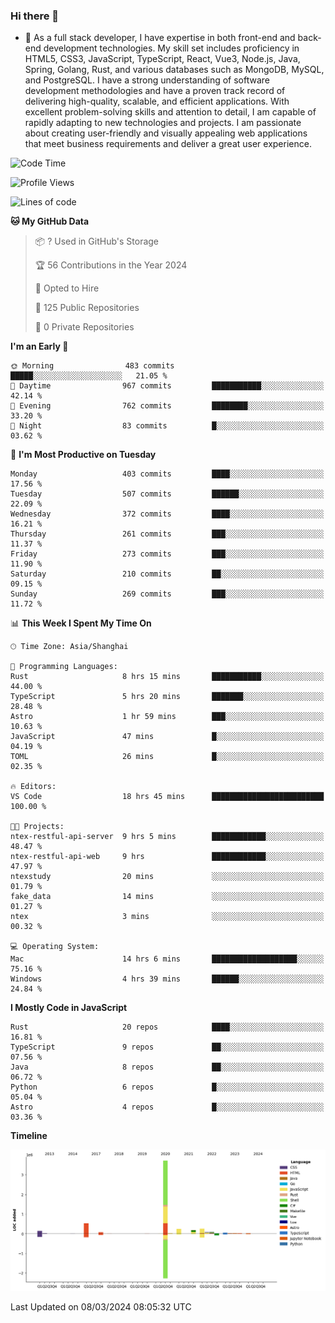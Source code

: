 ### Hi there 👋

- 🌱 As a full stack developer, I have expertise in both front-end and back-end development technologies. My skill set includes proficiency in HTML5, CSS3, JavaScript, TypeScript, React, Vue3, Node.js, Java, Spring, Golang, Rust, and various databases such as MongoDB, MySQL, and PostgreSQL. I have a strong understanding of software development methodologies and have a proven track record of delivering high-quality, scalable, and efficient applications. With excellent problem-solving skills and attention to detail, I am capable of rapidly adapting to new technologies and projects. I am passionate about creating user-friendly and visually appealing web applications that meet business requirements and deliver a great user experience.

<!--START_SECTION:waka-->
![Code Time](http://img.shields.io/badge/Code%20Time-1%2C213%20hrs%2050%20mins-blue)

![Profile Views](http://img.shields.io/badge/Profile%20Views-0-blue)

![Lines of code](https://img.shields.io/badge/From%20Hello%20World%20I%27ve%20Written-5.6%20million%20lines%20of%20code-blue)

**🐱 My GitHub Data** 

> 📦 ? Used in GitHub's Storage 
 > 
> 🏆 56 Contributions in the Year 2024
 > 
> 💼 Opted to Hire
 > 
> 📜 125 Public Repositories 
 > 
> 🔑 0 Private Repositories 
 > 
**I'm an Early 🐤** 

```text
🌞 Morning                483 commits         █████░░░░░░░░░░░░░░░░░░░░   21.05 % 
🌆 Daytime                967 commits         ███████████░░░░░░░░░░░░░░   42.14 % 
🌃 Evening                762 commits         ████████░░░░░░░░░░░░░░░░░   33.20 % 
🌙 Night                  83 commits          █░░░░░░░░░░░░░░░░░░░░░░░░   03.62 % 
```
📅 **I'm Most Productive on Tuesday** 

```text
Monday                   403 commits         ████░░░░░░░░░░░░░░░░░░░░░   17.56 % 
Tuesday                  507 commits         ██████░░░░░░░░░░░░░░░░░░░   22.09 % 
Wednesday                372 commits         ████░░░░░░░░░░░░░░░░░░░░░   16.21 % 
Thursday                 261 commits         ███░░░░░░░░░░░░░░░░░░░░░░   11.37 % 
Friday                   273 commits         ███░░░░░░░░░░░░░░░░░░░░░░   11.90 % 
Saturday                 210 commits         ██░░░░░░░░░░░░░░░░░░░░░░░   09.15 % 
Sunday                   269 commits         ███░░░░░░░░░░░░░░░░░░░░░░   11.72 % 
```


📊 **This Week I Spent My Time On** 

```text
🕑︎ Time Zone: Asia/Shanghai

💬 Programming Languages: 
Rust                     8 hrs 15 mins       ███████████░░░░░░░░░░░░░░   44.00 % 
TypeScript               5 hrs 20 mins       ███████░░░░░░░░░░░░░░░░░░   28.48 % 
Astro                    1 hr 59 mins        ███░░░░░░░░░░░░░░░░░░░░░░   10.63 % 
JavaScript               47 mins             █░░░░░░░░░░░░░░░░░░░░░░░░   04.19 % 
TOML                     26 mins             █░░░░░░░░░░░░░░░░░░░░░░░░   02.35 % 

🔥 Editors: 
VS Code                  18 hrs 45 mins      █████████████████████████   100.00 % 

🐱‍💻 Projects: 
ntex-restful-api-server  9 hrs 5 mins        ████████████░░░░░░░░░░░░░   48.47 % 
ntex-restful-api-web     9 hrs               ████████████░░░░░░░░░░░░░   47.97 % 
ntexstudy                20 mins             ░░░░░░░░░░░░░░░░░░░░░░░░░   01.79 % 
fake_data                14 mins             ░░░░░░░░░░░░░░░░░░░░░░░░░   01.27 % 
ntex                     3 mins              ░░░░░░░░░░░░░░░░░░░░░░░░░   00.32 % 

💻 Operating System: 
Mac                      14 hrs 6 mins       ███████████████████░░░░░░   75.16 % 
Windows                  4 hrs 39 mins       ██████░░░░░░░░░░░░░░░░░░░   24.84 % 
```

**I Mostly Code in JavaScript** 

```text
Rust                     20 repos            ████░░░░░░░░░░░░░░░░░░░░░   16.81 % 
TypeScript               9 repos             ██░░░░░░░░░░░░░░░░░░░░░░░   07.56 % 
Java                     8 repos             ██░░░░░░░░░░░░░░░░░░░░░░░   06.72 % 
Python                   6 repos             █░░░░░░░░░░░░░░░░░░░░░░░░   05.04 % 
Astro                    4 repos             █░░░░░░░░░░░░░░░░░░░░░░░░   03.36 % 
```



**Timeline**

![Lines of Code chart](https://raw.githubusercontent.com/elton/elton/main/assets/bar_graph.png)


 Last Updated on 08/03/2024 08:05:32 UTC
<!--END_SECTION:waka-->

<!--
**elton/elton** is a ✨ _special_ ✨ repository because its `README.md` (this file) appears on your GitHub profile.

Here are some ideas to get you started:

- 🔭 I’m currently working on ...
- 🌱 I’m currently learning ...
- 👯 I’m looking to collaborate on ...
- 🤔 I’m looking for help with ...
- 💬 Ask me about ...
- 📫 How to reach me: ...
- 😄 Pronouns: ...
- ⚡ Fun fact: ...
-->
